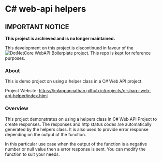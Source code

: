 # C# web-api helpers

## IMPORTANT NOTICE

**This project is archieved and is no longer maintained.**

This development on this project is discontinued in favour of the ![DotNetCore WebAPI Boilerplate project](https://github.com/kolappannathan/dotnet-core-web-api-boilerplate). This repo is kept for reference purposes.

### About
This is demo project on using a helper class in a C# Web API project.

Project Website: https://kolappannathan.github.io/projects/c-sharp-web-api-helper/index.html

### Overview
This project demonstrates on using a helpers class in C# Web API Project to create responses. The responses and http status codes are automatically generated by the helpers class. It is also used to provide error response depending on the output of the function.

In this particular use case when the output of the function is a negative number or null value then a error response is sent. You can modify the function to suit your needs.
